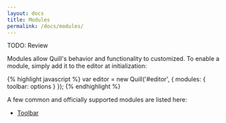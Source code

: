 ```yaml
---
layout: docs
title: Modules
permalink: /docs/modules/
---
```


TODO: Review

Modules allow Quill's behavior and functionality to customized. To enable a module, simply add it to the editor at initialization:

{% highlight javascript %}
var editor = new Quill('#editor', {
  modules: { toolbar: options }
});
{% endhighlight %}

A few common and officially supported modules are listed here:

- [Toolbar](/docs/modules/toolbar/)
